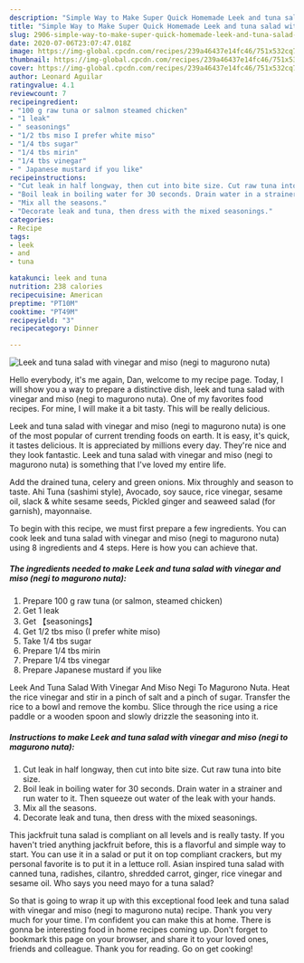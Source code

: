 ```yaml
---
description: "Simple Way to Make Super Quick Homemade Leek and tuna salad with vinegar and miso (negi to magurono nuta)"
title: "Simple Way to Make Super Quick Homemade Leek and tuna salad with vinegar and miso (negi to magurono nuta)"
slug: 2906-simple-way-to-make-super-quick-homemade-leek-and-tuna-salad-with-vinegar-and-miso-negi-to-magurono-nuta
date: 2020-07-06T23:07:47.018Z
image: https://img-global.cpcdn.com/recipes/239a46437e14fc46/751x532cq70/leek-and-tuna-salad-with-vinegar-and-miso-negi-to-magurono-nuta-recipe-main-photo.jpg
thumbnail: https://img-global.cpcdn.com/recipes/239a46437e14fc46/751x532cq70/leek-and-tuna-salad-with-vinegar-and-miso-negi-to-magurono-nuta-recipe-main-photo.jpg
cover: https://img-global.cpcdn.com/recipes/239a46437e14fc46/751x532cq70/leek-and-tuna-salad-with-vinegar-and-miso-negi-to-magurono-nuta-recipe-main-photo.jpg
author: Leonard Aguilar
ratingvalue: 4.1
reviewcount: 7
recipeingredient:
- "100 g raw tuna or salmon steamed chicken"
- "1 leak"
- " seasonings"
- "1/2 tbs miso I prefer white miso"
- "1/4 tbs sugar"
- "1/4 tbs mirin"
- "1/4 tbs vinegar"
- " Japanese mustard if you like"
recipeinstructions:
- "Cut leak in half longway, then cut into bite size. Cut raw tuna into bite size."
- "Boil leak in boiling water for 30 seconds. Drain water in a strainer and run water to it. Then squeeze out water of the leak with your hands."
- "Mix all the seasons."
- "Decorate leak and tuna, then dress with the mixed seasonings."
categories:
- Recipe
tags:
- leek
- and
- tuna

katakunci: leek and tuna 
nutrition: 238 calories
recipecuisine: American
preptime: "PT10M"
cooktime: "PT49M"
recipeyield: "3"
recipecategory: Dinner

---
```



![Leek and tuna salad with vinegar and miso (negi to magurono nuta)](https://img-global.cpcdn.com/recipes/239a46437e14fc46/751x532cq70/leek-and-tuna-salad-with-vinegar-and-miso-negi-to-magurono-nuta-recipe-main-photo.jpg)

Hello everybody, it's me again, Dan, welcome to my recipe page. Today, I will show you a way to prepare a distinctive dish, leek and tuna salad with vinegar and miso (negi to magurono nuta). One of my favorites food recipes. For mine, I will make it a bit tasty. This will be really delicious.

Leek and tuna salad with vinegar and miso (negi to magurono nuta) is one of the most popular of current trending foods on earth. It is easy, it's quick, it tastes delicious. It is appreciated by millions every day. They're nice and they look fantastic. Leek and tuna salad with vinegar and miso (negi to magurono nuta) is something that I've loved my entire life.

Add the drained tuna, celery and green onions. Mix throughly and season to taste. Ahi Tuna (sashimi style), Avocado, soy sauce, rice vinegar, sesame oil, slack &amp; white sesame seeds, Pickled ginger and seaweed salad (for garnish), mayonnaise.


To begin with this recipe, we must first prepare a few ingredients. You can cook leek and tuna salad with vinegar and miso (negi to magurono nuta) using 8 ingredients and 4 steps. Here is how you can achieve that.

<!--inarticleads1-->

##### The ingredients needed to make Leek and tuna salad with vinegar and miso (negi to magurono nuta):

1. Prepare 100 g raw tuna (or salmon, steamed chicken)
1. Get 1 leak
1. Get  【seasonings】
1. Get 1/2 tbs miso (I prefer white miso)
1. Take 1/4 tbs sugar
1. Prepare 1/4 tbs mirin
1. Prepare 1/4 tbs vinegar
1. Prepare  Japanese mustard if you like


Leek And Tuna Salad With Vinegar And Miso Negi To Magurono Nuta. Heat the rice vinegar and stir in a pinch of salt and a pinch of sugar. Transfer the rice to a bowl and remove the kombu. Slice through the rice using a rice paddle or a wooden spoon and slowly drizzle the seasoning into it. 

<!--inarticleads2-->

##### Instructions to make Leek and tuna salad with vinegar and miso (negi to magurono nuta):

1. Cut leak in half longway, then cut into bite size. Cut raw tuna into bite size.
1. Boil leak in boiling water for 30 seconds. Drain water in a strainer and run water to it. Then squeeze out water of the leak with your hands.
1. Mix all the seasons.
1. Decorate leak and tuna, then dress with the mixed seasonings.


This jackfruit tuna salad is compliant on all levels and is really tasty. If you haven&#39;t tried anything jackfruit before, this is a flavorful and simple way to start. You can use it in a salad or put it on top compliant crackers, but my personal favorite is to put it in a lettuce roll. Asian inspired tuna salad with canned tuna, radishes, cilantro, shredded carrot, ginger, rice vinegar and sesame oil. Who says you need mayo for a tuna salad? 

So that is going to wrap it up with this exceptional food leek and tuna salad with vinegar and miso (negi to magurono nuta) recipe. Thank you very much for your time. I'm confident you can make this at home. There is gonna be interesting food in home recipes coming up. Don't forget to bookmark this page on your browser, and share it to your loved ones, friends and colleague. Thank you for reading. Go on get cooking!
